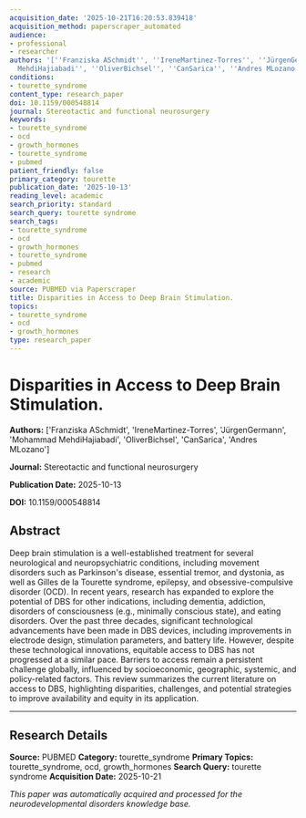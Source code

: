 ```yaml
---
acquisition_date: '2025-10-21T16:20:53.839418'
acquisition_method: paperscraper_automated
audience:
- professional
- researcher
authors: '[''Franziska ASchmidt'', ''IreneMartinez-Torres'', ''JürgenGermann'', ''Mohammad
  MehdiHajiabadi'', ''OliverBichsel'', ''CanSarica'', ''Andres MLozano'']'
conditions:
- tourette_syndrome
content_type: research_paper
doi: 10.1159/000548814
journal: Stereotactic and functional neurosurgery
keywords:
- tourette_syndrome
- ocd
- growth_hormones
- tourette_syndrome
- pubmed
patient_friendly: false
primary_category: tourette
publication_date: '2025-10-13'
reading_level: academic
search_priority: standard
search_query: tourette syndrome
search_tags:
- tourette_syndrome
- ocd
- growth_hormones
- tourette_syndrome
- pubmed
- research
- academic
source: PUBMED via Paperscraper
title: Disparities in Access to Deep Brain Stimulation.
topics:
- tourette_syndrome
- ocd
- growth_hormones
type: research_paper
---
```


# Disparities in Access to Deep Brain Stimulation.

**Authors:** ['Franziska ASchmidt', 'IreneMartinez-Torres', 'JürgenGermann', 'Mohammad MehdiHajiabadi', 'OliverBichsel', 'CanSarica', 'Andres MLozano']

**Journal:** Stereotactic and functional neurosurgery

**Publication Date:** 2025-10-13

**DOI:** 10.1159/000548814

## Abstract

Deep brain stimulation is a well-established treatment for several neurological and neuropsychiatric conditions, including movement disorders such as Parkinson's disease, essential tremor, and dystonia, as well as Gilles de la Tourette syndrome, epilepsy, and obsessive-compulsive disorder (OCD). In recent years, research has expanded to explore the potential of DBS for other indications, including dementia, addiction, disorders of consciousness (e.g., minimally conscious state), and eating disorders. Over the past three decades, significant technological advancements have been made in DBS devices, including improvements in electrode design, stimulation parameters, and battery life. However, despite these technological innovations, equitable access to DBS has not progressed at a similar pace. Barriers to access remain a persistent challenge globally, influenced by socioeconomic, geographic, systemic, and policy-related factors. This review summarizes the current literature on access to DBS, highlighting disparities, challenges, and potential strategies to improve availability and equity in its application.

---

## Research Details

**Source:** PUBMED
**Category:** tourette_syndrome
**Primary Topics:** tourette_syndrome, ocd, growth_hormones
**Search Query:** tourette syndrome
**Acquisition Date:** 2025-10-21

*This paper was automatically acquired and processed for the neurodevelopmental disorders knowledge base.*
